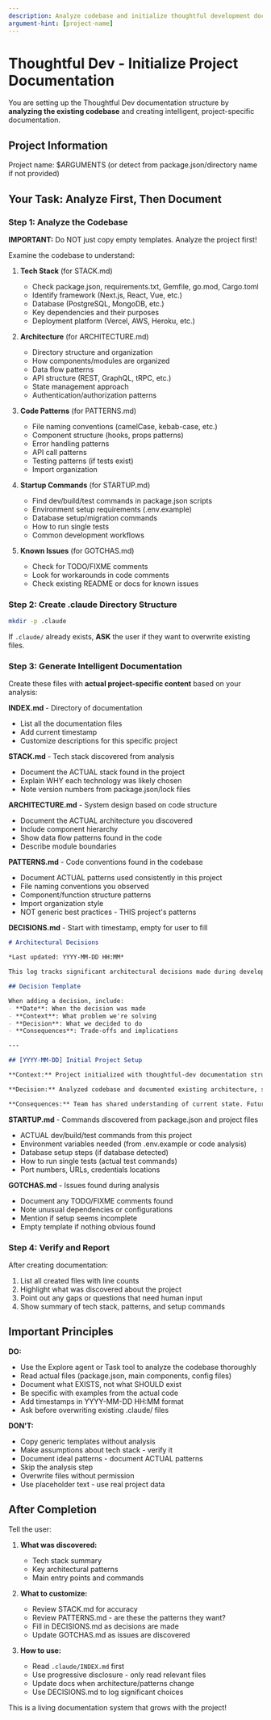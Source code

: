 ```yaml
---
description: Analyze codebase and initialize thoughtful development documentation
argument-hint: [project-name]
---
```


# Thoughtful Dev - Initialize Project Documentation

You are setting up the Thoughtful Dev documentation structure by **analyzing the existing codebase** and creating intelligent, project-specific documentation.

## Project Information

Project name: $ARGUMENTS (or detect from package.json/directory name if not provided)

## Your Task: Analyze First, Then Document

### Step 1: Analyze the Codebase

**IMPORTANT:** Do NOT just copy empty templates. Analyze the project first!

Examine the codebase to understand:

1. **Tech Stack** (for STACK.md)
   - Check package.json, requirements.txt, Gemfile, go.mod, Cargo.toml
   - Identify framework (Next.js, React, Vue, etc.)
   - Database (PostgreSQL, MongoDB, etc.)
   - Key dependencies and their purposes
   - Deployment platform (Vercel, AWS, Heroku, etc.)

2. **Architecture** (for ARCHITECTURE.md)
   - Directory structure and organization
   - How components/modules are organized
   - Data flow patterns
   - API structure (REST, GraphQL, tRPC, etc.)
   - State management approach
   - Authentication/authorization patterns

3. **Code Patterns** (for PATTERNS.md)
   - File naming conventions (camelCase, kebab-case, etc.)
   - Component structure (hooks, props patterns)
   - Error handling patterns
   - API call patterns
   - Testing patterns (if tests exist)
   - Import organization

4. **Startup Commands** (for STARTUP.md)
   - Find dev/build/test commands in package.json scripts
   - Environment setup requirements (.env.example)
   - Database setup/migration commands
   - How to run single tests
   - Common development workflows

5. **Known Issues** (for GOTCHAS.md)
   - Check for TODO/FIXME comments
   - Look for workarounds in code comments
   - Check existing README or docs for known issues

### Step 2: Create .claude Directory Structure

```bash
mkdir -p .claude
```

If `.claude/` already exists, **ASK** the user if they want to overwrite existing files.

### Step 3: Generate Intelligent Documentation

Create these files with **actual project-specific content** based on your analysis:

**INDEX.md** - Directory of documentation
- List all the documentation files
- Add current timestamp
- Customize descriptions for this specific project

**STACK.md** - Tech stack discovered from analysis
- Document the ACTUAL stack found in the project
- Explain WHY each technology was likely chosen
- Note version numbers from package.json/lock files

**ARCHITECTURE.md** - System design based on code structure
- Document the ACTUAL architecture you discovered
- Include component hierarchy
- Show data flow patterns found in the code
- Describe module boundaries

**PATTERNS.md** - Code conventions found in the codebase
- Document ACTUAL patterns used consistently in this project
- File naming conventions you observed
- Component/function structure patterns
- Import organization style
- NOT generic best practices - THIS project's patterns

**DECISIONS.md** - Start with timestamp, empty for user to fill
```markdown
# Architectural Decisions

*Last updated: YYYY-MM-DD HH:MM*

This log tracks significant architectural decisions made during development.

## Decision Template

When adding a decision, include:
- **Date**: When the decision was made
- **Context**: What problem we're solving
- **Decision**: What we decided to do
- **Consequences**: Trade-offs and implications

---

## [YYYY-MM-DD] Initial Project Setup

**Context:** Project initialized with thoughtful-dev documentation structure.

**Decision:** Analyzed codebase and documented existing architecture, stack, and patterns.

**Consequences:** Team has shared understanding of current state. Future decisions will be logged here.
```

**STARTUP.md** - Commands discovered from package.json and project files
- ACTUAL dev/build/test commands from this project
- Environment variables needed (from .env.example or code analysis)
- Database setup steps (if database detected)
- How to run single tests (actual test commands)
- Port numbers, URLs, credentials locations

**GOTCHAS.md** - Issues found during analysis
- Document any TODO/FIXME comments found
- Note unusual dependencies or configurations
- Mention if setup seems incomplete
- Empty template if nothing obvious found

### Step 4: Verify and Report

After creating documentation:

1. List all created files with line counts
2. Highlight what was discovered about the project
3. Point out any gaps or questions that need human input
4. Show summary of tech stack, patterns, and setup commands

## Important Principles

**DO:**
- Use the Explore agent or Task tool to analyze the codebase thoroughly
- Read actual files (package.json, main components, config files)
- Document what EXISTS, not what SHOULD exist
- Be specific with examples from the actual code
- Add timestamps in YYYY-MM-DD HH:MM format
- Ask before overwriting existing .claude/ files

**DON'T:**
- Copy generic templates without analysis
- Make assumptions about tech stack - verify it
- Document ideal patterns - document ACTUAL patterns
- Skip the analysis step
- Overwrite files without permission
- Use placeholder text - use real project data

## After Completion

Tell the user:

1. **What was discovered:**
   - Tech stack summary
   - Key architectural patterns
   - Main entry points and commands

2. **What to customize:**
   - Review STACK.md for accuracy
   - Review PATTERNS.md - are these the patterns they want?
   - Fill in DECISIONS.md as decisions are made
   - Update GOTCHAS.md as issues are discovered

3. **How to use:**
   - Read `.claude/INDEX.md` first
   - Use progressive disclosure - only read relevant files
   - Update docs when architecture/patterns change
   - Use DECISIONS.md to log significant choices

This is a living documentation system that grows with the project!
